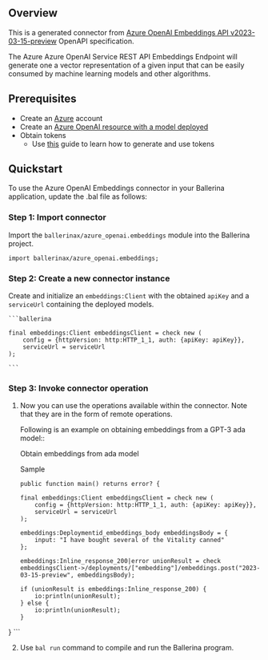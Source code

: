 ## Overview
This is a generated connector from [Azure OpenAI Embeddings API v2023-03-15-preview](https://learn.microsoft.com/en-us/azure/cognitive-services/openai/reference#embeddings/) OpenAPI specification.

The Azure Azure OpenAI Service REST API Embeddings Endpoint will generate one a vector representation of a given input that can be easily consumed by machine learning models and other algorithms.

## Prerequisites
- Create an [Azure](https://azure.microsoft.com/en-us/features/azure-portal/) account
- Create an [Azure OpenAI resource with a model deployed](https://learn.microsoft.com/en-us/azure/cognitive-services/openai/how-to/create-resource)
- Obtain tokens
    - Use [this](https://learn.microsoft.com/en-us/azure/cognitive-services/openai/reference#authentication) guide to learn how to generate and use tokens

## Quickstart

To use the Azure OpenAI Embeddings connector in your Ballerina application, update the .bal file as follows:

### Step 1: Import connector
Import the `ballerinax/azure_openai.embeddings` module into the Ballerina project.

```ballerina
import ballerinax/azure_openai.embeddings;
```

### Step 2: Create a new connector instance

Create and initialize an `embeddings:Client` with the obtained `apiKey` and a `serviceUrl` containing the deployed models.

    ```ballerina

    final embeddings:Client embeddingsClient = check new (
        config = {httpVersion: http:HTTP_1_1, auth: {apiKey: apiKey}},
        serviceUrl = serviceUrl
    );

    ```

### Step 3: Invoke connector operation
1. Now you can use the operations available within the connector. Note that they are in the form of remote operations.

    Following is an example on obtaining embeddings from a GPT-3 ada model::

    Obtain embeddings from ada model

    Sample

    ```ballerina
    public function main() returns error? {

    final embeddings:Client embeddingsClient = check new (
        config = {httpVersion: http:HTTP_1_1, auth: {apiKey: apiKey}},
        serviceUrl = serviceUrl
    );

    embeddings:Deploymentid_embeddings_body embeddingsBody = {
        input: "I have bought several of the Vitality canned"
    };

    embeddings:Inline_response_200|error unionResult = check embeddingsClient->/deployments/["embedding"]/embeddings.post("2023-03-15-preview", embeddingsBody);
  
    if (unionResult is embeddings:Inline_response_200) {
        io:println(unionResult);
    } else {
        io:println(unionResult);
    }
}
    ```

2. Use `bal run` command to compile and run the Ballerina program.